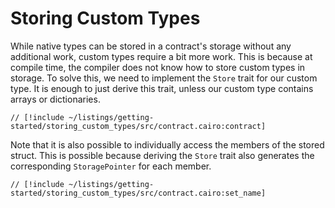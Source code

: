 # Storing Custom Types

While native types can be stored in a contract's storage without any additional work, custom types require a bit more work. This is because at compile time, the compiler does not know how to store custom types in storage. To solve this, we need to implement the `Store` trait for our custom type. It is enough to just derive this trait, unless our custom type contains arrays or dictionaries.

```cairo
// [!include ~/listings/getting-started/storing_custom_types/src/contract.cairo:contract]
```

Note that it is also possible to individually access the members of the stored struct.
This is possible because deriving the `Store` trait also generates the corresponding `StoragePointer` for each member.

```cairo
// [!include ~/listings/getting-started/storing_custom_types/src/contract.cairo:set_name]
```
